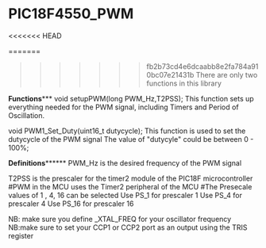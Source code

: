 # PIC18F4550_PWM

<<<<<<< HEAD

=======
>>>>>>> fb2b73cd4e6dcaabb8e2fa784a910bc07e21431b
There are only two functions in this library

********************Functions***********************
void setupPWM(long PWM_Hz,T2PSS);
This function sets up everything needed for the PWM signal, including Timers and Period of Oscillation.

void PWM1_Set_Duty(uint16_t dutycycle);
This function is used to set the dutycycle of the PWM signal
The value of  "dutycyle" could be between 0 - 100%;


******************Definitions************************
PWM_Hz is the desired frequency of the PWM signal

T2PSS is the prescaler for the  timer2 module of the PIC18F microcontroller
#PWM in the MCU uses the Timer2 peripheral of the MCU
#The Presecale values of 1 , 4, 16 can be selected
Use  PS_1  for  prescaler 1
Use  PS_4  for  prescaler 4
Use  PS_16  for  prescaler 16

NB: make sure you define _XTAL_FREQ for your oscillator frequency
NB:make sure to set your CCP1 or CCP2 port as an output using the TRIS register
